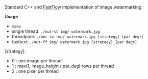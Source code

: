 Standard C++ and [FastFlow](https://github.com/fastflow/fastflow) implementation of image watermarking.

**Usage**
- `make`
- single thread: `./out-st img/ watermark.jpg`
- threadpool: `./out-tp img/ watermark.jpg [strategy] [par degr]`
- fasttext: `./out-ff img/ watermark.jpg [strategy] [par degr]`

[strategy]:
- 0 : one image per thread
- 1 : max(1, image_height / par_deg) rows per thread
- 2 : one pixel per thread